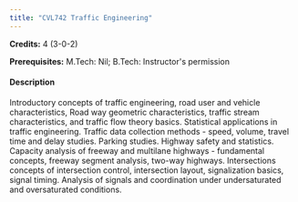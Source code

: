 ```yaml
---
title: "CVL742 Traffic Engineering"
---
```

**Credits:** 4 (3-0-2)

**Prerequisites:** M.Tech: Nil; B.Tech: Instructor's permission

#### Description
Introductory concepts of traffic engineering, road user and vehicle characteristics, Road way geometric characteristics, traffic stream characteristics, and traffic flow theory basics. Statistical applications in traffic engineering. Traffic data collection methods - speed, volume, travel time and delay studies. Parking studies. Highway safety and statistics. Capacity analysis of freeway and multilane highways - fundamental concepts, freeway segment analysis, two-way highways. Intersections concepts of intersection control, intersection layout, signalization basics, signal timing. Analysis of signals and coordination under undersaturated and oversaturated conditions.